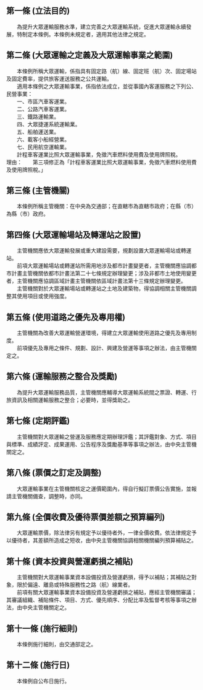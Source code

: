 第一條 (立法目的)
-----------------
　　為提升大眾運輸服務水準，建立完善之大眾運輸系統，促進大眾運輸永續發展，特制定本條例。本條例未規定者，適用其他法律之規定。  


第二條 (大眾運輸之定義及大眾運輸事業之範圍)
-------------------------------------------
　　本條例所稱大眾運輸，係指具有固定路（航）線、固定班（航）次、固定場站及固定費率，提供旅客運送服務之公共運輸。  
　　適用本條例之大眾運輸事業，係指依法成立，並從事國內客運服務之下列公、民營事業：  
　　一、市區汽車客運業。  
　　二、公路汽車客運業。  
　　三、鐵路運輸業。  
　　四、大眾捷運系統運輸業。  
　　五、船舶運送業。  
　　六、載客小船經營業。  
　　七、民用航空運輸業。  
　　計程車客運業比照大眾運輸事業，免徵汽車燃料使用費及使用牌照稅。  
理由：　　第三項修正為「計程車客運業比照大眾運輸事業，免徵汽車燃料使用費及使用牌照稅。」

第三條 (主管機關)
-----------------
　　本條例所稱主管機關：在中央為交通部；在直轄市為直轄市政府；在縣（市）為縣（市）政府。  


第四條 (大眾運輸場站及轉運站之設置)
-----------------------------------
　　主管機關應依大眾運輸發展或重大建設需要，規劃設置大眾運輸場站或轉運站。  
　　前項大眾運輸場站或轉運站所需用地涉及都市計畫變更者，主管機關應協調都市計畫主管機關依都市計畫法第二十七條規定辦理變更；涉及非都市土地使用變更者，主管機關應協調區域計畫主管機關依區域計畫法第十三條規定辦理變更。  
　　主管機關對於大眾運輸場站或轉運站之土地及建築物，得協調相關主管機關調整其使用項目或使用強度。  


第五條 (使用道路之優先及專用權)
-------------------------------
　　主管機關為改善大眾運輸營運環境，得建立大眾運輸使用道路之優先及專用制度。  
　　前項優先及專用之條件、規劃、設計、興建及營運等事項之辦法，由主管機關定之。  


第六條 (運輸服務之整合及獎勵)
-----------------------------
　　為提升大眾運輸服務品質，主管機關應輔導大眾運輸系統間之票證、轉運、行旅資訊及相關運輸服務之整合；必要時，並得獎助之。  


第七條 (定期評鑑)
-----------------
　　主管機關對大眾運輸之營運及服務應定期辦理評鑑；其評鑑對象、方式、項目與標準、成績評定、成果運用、公告程序及獎勵基準等事項之辦法，由中央主管機關定之。  


第八條 (票價之訂定及調整)
-------------------------
　　大眾運輸事業在主管機關核定之運價範圍內，得自行擬訂票價公告實施，並報請主管機關備查，調整時，亦同。  


第九條 (全價收費及優待票價差額之預算編列)
-----------------------------------------
　　大眾運輸票價，除法律另有規定予以優待者外，一律全價收費。依法律規定予以優待者，其差額所造成之短收，由中央主管機關協調相關機關編列預算補貼之。  


第十條 (資本投資與營運虧損之補貼)
---------------------------------
　　主管機關對大眾運輸事業資本設備投資及營運虧損，得予以補貼；其補貼之對象，限於偏遠、離島或特殊服務性之路（航）線業者。  
　　前項有關大眾運輸事業資本設備投資及營運虧損之補貼，應經主管機關審議；其審議組織、補貼條件、項目、方式、優先順序、分配比率及監督考核等事項之辦法，由中央主管機關定之。  


第十一條 (施行細則)
-------------------
　　本條例施行細則，由交通部定之。  


第十二條 (施行日)
-----------------
　　本條例自公布日施行。